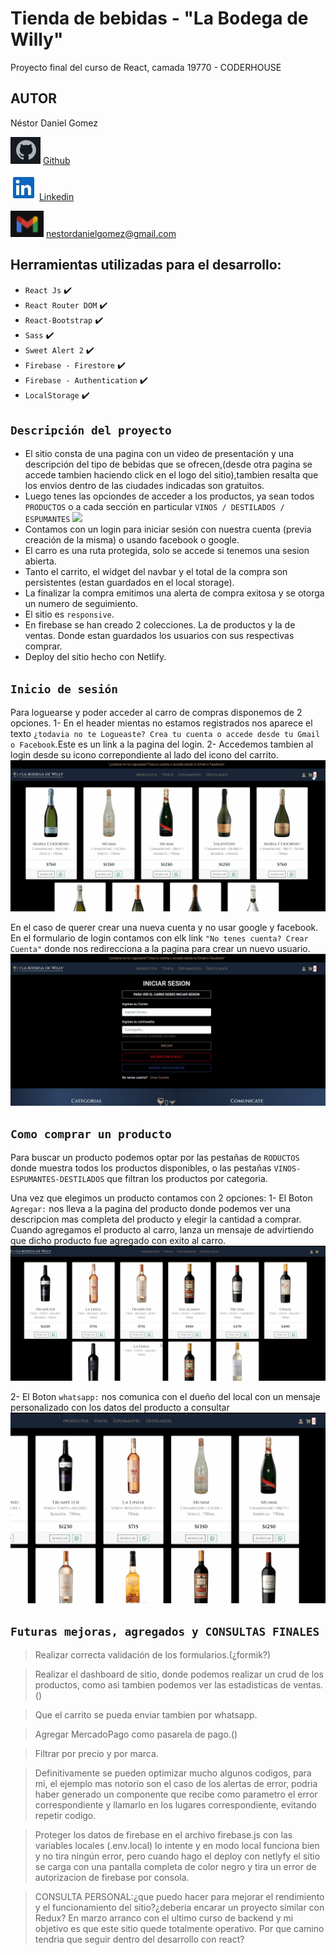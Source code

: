 # Tienda de bebidas - "La Bodega de Willy"

Proyecto final del curso de React, camada 19770 - CODERHOUSE

## AUTOR

Néstor Daniel Gomez

<img src="./public/gifs/github.jpg" /> [Github](https://github.com/NestorDanielGomez)

<img src="./public/gifs/linkedin.jpg" /> [Linkedin](linkedin.com/in/nestor-daniel-gómez-acuña-1000bb203)

<img src="./public/gifs/gmail.jpg" /> nestordanielgomez@gmail.com

## Herramientas utilizadas para el desarrollo:

- `React Js` ✔️
- `React Router DOM` ✔️
- `React-Bootstrap` ✔️
- `Sass` ✔️
- `Sweet Alert 2` ✔️
- `Firebase - Firestore` ✔️
- `Firebase - Authentication` ✔️
- `LocalStorage` ✔️

## `Descripción del proyecto`

- El sitio consta de una pagina con un video de presentación y una descripción del tipo de bebidas que se ofrecen,(desde otra pagina se accede tambien haciendo click en el logo del sitio),tambien resalta que los envios dentro de las ciudades indicadas son gratuitos.
- Luego tenes las opciondes de acceder a los productos, ya sean todos `PRODUCTOS` o a cada sección en particular `VINOS / DESTILADOS / ESPUMANTES`
  <img src="./public/gifs/Navegacion.gif" />
- Contamos con un login para iniciar sesión con nuestra cuenta (previa creación de la misma) o usando facebook o google.
- El carro es una ruta protegida, solo se accede si tenemos una sesion abierta.
- Tanto el carrito, el widget del navbar y el total de la compra son persistentes (estan guardados en el local storage).
- La finalizar la compra emitimos una alerta de compra exitosa y se otorga un numero de seguimiento.
- El sitio es `responsive`.
- En firebase se han creado 2 colecciones. La de productos y la de ventas. Donde estan guardados los usuarios con sus respectivas comprar.
- Deploy del sitio hecho con Netlify.

## `Inicio de sesión`

Para loguearse y poder acceder al carro de compras disponemos de 2 opciones.
1- En el header mientas no estamos registrados nos aparece el texto `¿todavia no te Logueaste? Crea tu cuenta o accede desde tu Gmail o Facebook`.Este es un link a la pagina del login.
2- Accedemos tambien al login desde su icono correpondiente al lado del icono del carrito.
<img src="./public/gifs/VerCarrito.gif" />

En el caso de querer crear una nueva cuenta y no usar google y facebook. En el formulario de login contamos con elk link `"No tenes cuenta? Crear Cuenta"` donde nos redirecciona a la pagina para crear un nuevo usuario.
<img src="./public/gifs/CrearCuenta.gif" />

## `Como comprar un producto`

Para buscar un producto podemos optar por las pestañas de `RODUCTOS` donde muestra todos los productos disponibles, o las pestañas `VINOS-ESPUMANTES-DESTILADOS` que filtran los productos por categoria.

Una vez que elegimos un producto contamos con 2 opciones:
1- El Boton `Agregar:` nos lleva a la pagina del producto donde podemos ver una descripcion mas completa del producto y elegir la cantidad a comprar. Cuando agregamos el producto al carro, lanza un mensaje de advirtiendo que dicho producto fue agregado con exito al carro.
<img src="./public/gifs/CompraConCarro.gif" />

2- El Boton `whatsapp:` nos comunica con el dueño del local con un mensaje personalizado con los datos del producto a consultar
<img src="./public/gifs/ConsultaWhatsapp.gif" />

## `Futuras mejoras, agregados y CONSULTAS FINALES`

> Realizar correcta validación de los formularios.(¿formik?)

> Realizar el dashboard de sitio, donde podemos realizar un crud de los productos, como asi tambien podemos ver las estadisticas de ventas.()

> Que el carrito se pueda enviar tambien por whatsapp.

> Agregar MercadoPago como pasarela de pago.()

> Filtrar por precio y por marca.

> Definitivamente se pueden optimizar mucho algunos codigos, para mi, el ejemplo mas notorio son el caso de los alertas de error, podria haber generado un componente que recibe como parametro el error correspondiente y llamarlo en los lugares correspondiente, evitando repetir codigo.

> Proteger los datos de firebase en el archivo firebase.js con las variables locales (.env.local) lo intente y en modo local funciona bien y no tira ningún error, pero cuando hago el deploy con netlyfy el sitio se carga con una pantalla completa de color negro y tira un error de autorizacion de firebase por consola.

> CONSULTA PERSONAL:¿que puedo hacer para mejorar el rendimiento y el funcionamiento del sitio?¿deberia encarar un proyecto similar con Redux? En marzo arranco con el ultimo curso de backend y mi objetivo es que este sitio quede totalmente operativo. Por que camino tendria que seguir dentro del desarrollo con react?
